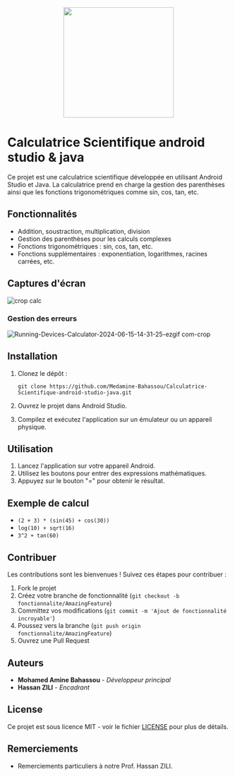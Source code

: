 <div align="center">
    <img src="https://github.com/user-attachments/assets/96e49284-86a5-4a21-be55-57f6feb1536e" width="250"/>
</div>

# Calculatrice Scientifique android studio & java
Ce projet est une calculatrice scientifique développée en utilisant Android Studio et Java. La calculatrice prend en charge la gestion des parenthèses ainsi que les fonctions trigonométriques comme sin, cos, tan, etc.

## Fonctionnalités

- Addition, soustraction, multiplication, division
- Gestion des parenthèses pour les calculs complexes
- Fonctions trigonométriques : sin, cos, tan, etc.
- Fonctions supplémentaires : exponentiation, logarithmes, racines carrées, etc.

## Captures d'écran

![crop calc](https://github.com/Medamine-Bahassou/Calculatrice-Scientifique-android-studio-java/assets/146652318/d16adb14-65e6-44c1-b6a2-db86f141499d)

### Gestion des erreurs 

![Running-Devices-Calculator-2024-06-15-14-31-25-ezgif com-crop](https://github.com/Medamine-Bahassou/Calculatrice-Scientifique-android-studio-java/assets/146652318/d6c7f4b0-d32e-45d2-a42c-4f35e1389e23)

## Installation

1. Clonez le dépôt :
    ```
    git clone https://github.com/Medamine-Bahassou/Calculatrice-Scientifique-android-studio-java.git
    ```

2. Ouvrez le projet dans Android Studio.

3. Compilez et exécutez l'application sur un émulateur ou un appareil physique.

## Utilisation

1. Lancez l'application sur votre appareil Android.
2. Utilisez les boutons pour entrer des expressions mathématiques.
3. Appuyez sur le bouton "=" pour obtenir le résultat.

## Exemple de calcul

- `(2 + 3) * (sin(45) + cos(30))`
- `log(10) + sqrt(16)`
- `3^2 + tan(60)`

## Contribuer

Les contributions sont les bienvenues ! Suivez ces étapes pour contribuer :

1. Fork le projet
2. Créez votre branche de fonctionnalité (`git checkout -b fonctionnalite/AmazingFeature`)
3. Committez vos modifications (`git commit -m 'Ajout de fonctionnalité incroyable'`)
4. Poussez vers la branche (`git push origin fonctionnalite/AmazingFeature`)
5. Ouvrez une Pull Request

## Auteurs

- **Mohamed Amine Bahassou** - *Développeur principal* 
- **Hassan ZILI** - *Encadrant*
## License

Ce projet est sous licence MIT - voir le fichier [LICENSE](LICENSE) pour plus de détails.

## Remerciements

- Remerciements particuliers à notre Prof. Hassan ZILI.
